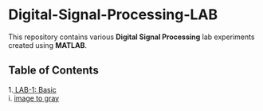 # Digital-Signal-Processing-LAB
This repository contains various **Digital Signal Processing** lab experiments created using **MATLAB**. 
## Table of Contents ##
1.[ LAB-1: Basic ](https://github.com/alamgir-ahosain/Digital-Signal-Processing-LAB/tree/main/Lab-1)<br>
  i. [image to gray](https://github.com/alamgir-ahosain/Digital-Signal-Processing-LAB/blob/main/Lab-1/imageTOgreay.m)

